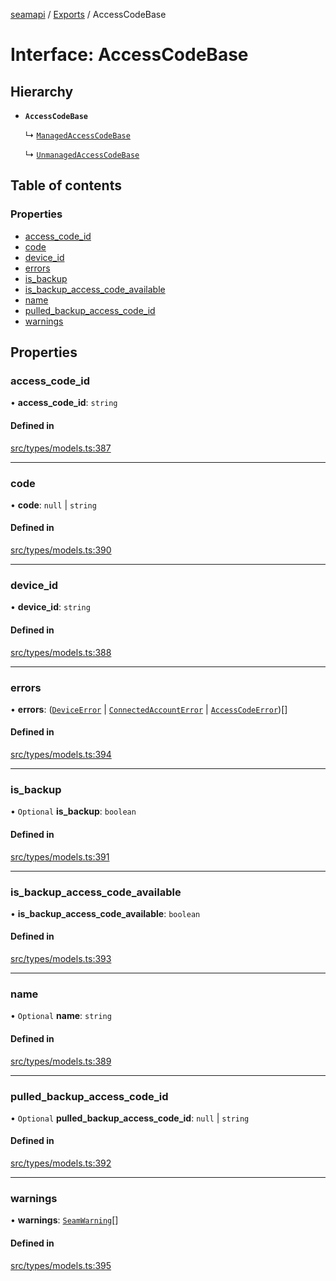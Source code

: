 [seamapi](../README.md) / [Exports](../modules.md) / AccessCodeBase

# Interface: AccessCodeBase

## Hierarchy

- **`AccessCodeBase`**

  ↳ [`ManagedAccessCodeBase`](ManagedAccessCodeBase.md)

  ↳ [`UnmanagedAccessCodeBase`](UnmanagedAccessCodeBase.md)

## Table of contents

### Properties

- [access\_code\_id](AccessCodeBase.md#access_code_id)
- [code](AccessCodeBase.md#code)
- [device\_id](AccessCodeBase.md#device_id)
- [errors](AccessCodeBase.md#errors)
- [is\_backup](AccessCodeBase.md#is_backup)
- [is\_backup\_access\_code\_available](AccessCodeBase.md#is_backup_access_code_available)
- [name](AccessCodeBase.md#name)
- [pulled\_backup\_access\_code\_id](AccessCodeBase.md#pulled_backup_access_code_id)
- [warnings](AccessCodeBase.md#warnings)

## Properties

### access\_code\_id

• **access\_code\_id**: `string`

#### Defined in

[src/types/models.ts:387](https://github.com/seamapi/javascript/blob/main/src/types/models.ts#L387)

___

### code

• **code**: ``null`` \| `string`

#### Defined in

[src/types/models.ts:390](https://github.com/seamapi/javascript/blob/main/src/types/models.ts#L390)

___

### device\_id

• **device\_id**: `string`

#### Defined in

[src/types/models.ts:388](https://github.com/seamapi/javascript/blob/main/src/types/models.ts#L388)

___

### errors

• **errors**: ([`DeviceError`](DeviceError.md) \| [`ConnectedAccountError`](ConnectedAccountError.md) \| [`AccessCodeError`](AccessCodeError.md))[]

#### Defined in

[src/types/models.ts:394](https://github.com/seamapi/javascript/blob/main/src/types/models.ts#L394)

___

### is\_backup

• `Optional` **is\_backup**: `boolean`

#### Defined in

[src/types/models.ts:391](https://github.com/seamapi/javascript/blob/main/src/types/models.ts#L391)

___

### is\_backup\_access\_code\_available

• **is\_backup\_access\_code\_available**: `boolean`

#### Defined in

[src/types/models.ts:393](https://github.com/seamapi/javascript/blob/main/src/types/models.ts#L393)

___

### name

• `Optional` **name**: `string`

#### Defined in

[src/types/models.ts:389](https://github.com/seamapi/javascript/blob/main/src/types/models.ts#L389)

___

### pulled\_backup\_access\_code\_id

• `Optional` **pulled\_backup\_access\_code\_id**: ``null`` \| `string`

#### Defined in

[src/types/models.ts:392](https://github.com/seamapi/javascript/blob/main/src/types/models.ts#L392)

___

### warnings

• **warnings**: [`SeamWarning`](SeamWarning.md)[]

#### Defined in

[src/types/models.ts:395](https://github.com/seamapi/javascript/blob/main/src/types/models.ts#L395)
